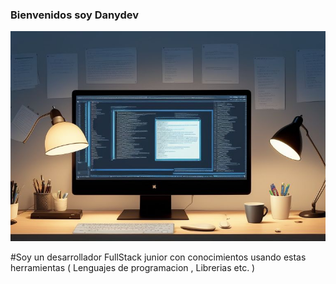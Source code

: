 ### Bienvenidos soy Danydev ###
![Drag Racing](banner.jpg)   

#Soy un desarrollador FullStack junior con conocimientos usando estas herramientas ( Lenguajes de programacion , Librerias etc. )
